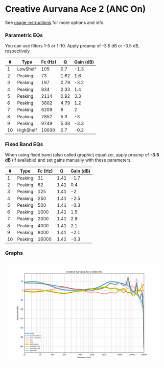 # Creative Aurvana Ace 2 (ANC On)
See [usage instructions](https://github.com/jaakkopasanen/AutoEq#usage) for more options and info.

### Parametric EQs
You can use filters 1-5 or 1-10. Apply preamp of -3.5 dB or -3.5 dB, respectively.

|   # | Type      |   Fc (Hz) |    Q |   Gain (dB) |
|-----|-----------|-----------|------|-------------|
|   1 | LowShelf  |       105 | 0.7  |        -1.3 |
|   2 | Peaking   |        73 | 1.62 |         1.6 |
|   3 | Peaking   |       197 | 0.79 |        -3.2 |
|   4 | Peaking   |       834 | 2.33 |         1.4 |
|   5 | Peaking   |      2114 | 0.92 |         3.3 |
|   6 | Peaking   |      3802 | 4.79 |         1.2 |
|   7 | Peaking   |      6209 | 6    |         2   |
|   8 | Peaking   |      7852 | 5.3  |        -3   |
|   9 | Peaking   |      9749 | 5.38 |        -3.3 |
|  10 | HighShelf |     10000 | 0.7  |        -0.2 |

### Fixed Band EQs
When using fixed band (also called graphic) equalizer, apply preamp of **-3.5 dB** (if available) and set gains manually with these parameters.

|   # | Type    |   Fc (Hz) |    Q |   Gain (dB) |
|-----|---------|-----------|------|-------------|
|   1 | Peaking |        31 | 1.41 |        -1.7 |
|   2 | Peaking |        62 | 1.41 |         0.4 |
|   3 | Peaking |       125 | 1.41 |        -2   |
|   4 | Peaking |       250 | 1.41 |        -2.5 |
|   5 | Peaking |       500 | 1.41 |        -0.3 |
|   6 | Peaking |      1000 | 1.41 |         1.5 |
|   7 | Peaking |      2000 | 1.41 |         2.8 |
|   8 | Peaking |      4000 | 1.41 |         2.1 |
|   9 | Peaking |      8000 | 1.41 |        -2.1 |
|  10 | Peaking |     16000 | 1.41 |        -0.3 |

### Graphs
![](./Creative%20Aurvana%20Ace%202%20(ANC%20On).png)
